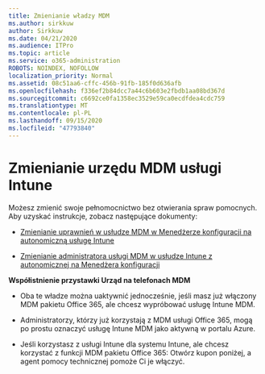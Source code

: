 ```yaml
---
title: Zmienianie władzy MDM
ms.author: sirkkuw
author: Sirkkuw
ms.date: 04/21/2020
ms.audience: ITPro
ms.topic: article
ms.service: o365-administration
ROBOTS: NOINDEX, NOFOLLOW
localization_priority: Normal
ms.assetid: 08c51aa6-cffc-456b-91fb-185f0d636afb
ms.openlocfilehash: f336ef2b84dcc7a44c6b603e2fbdb1aa08bd367d
ms.sourcegitcommit: c6692ce0fa1358ec3529e59ca0ecdfdea4cdc759
ms.translationtype: MT
ms.contentlocale: pl-PL
ms.lasthandoff: 09/15/2020
ms.locfileid: "47793840"
---
```

# <a name="change-intune-mdm-authority"></a>Zmienianie urzędu MDM usługi Intune

Możesz zmienić swoje pełnomocnictwo bez otwierania spraw pomocnych. Aby uzyskać instrukcje, zobacz następujące dokumenty:
  
- [Zmienianie uprawnień w usłudze MDM w Menedżerze konfiguracji na autonomiczną usługę Intune](https://docs.microsoft.com/configmgr/mdm/deploy-use/migrate-change-mdm-authority)
    
- [Zmienianie administratora usługi MDM w usłudze Intune z autonomicznej na Menedżera konfiguracji](https://docs.microsoft.com/configmgr/mdm/deploy-use/change-mdm-authority)
    
 **Współistnienie przystawki Urząd na telefonach MDM**
  
- Oba te władze można uaktywnić jednocześnie, jeśli masz już włączony MDM pakietu Office 365, ale chcesz wypróbować usługę Intune MDM.
    
- Administratorzy, którzy już korzystają z MDM usługi Office 365, mogą po prostu oznaczyć usługę Intune MDM jako aktywną w portalu Azure.
    
- Jeśli korzystasz z usługi Intune dla systemu Intune, ale chcesz korzystać z funkcji MDM pakietu Office 365: Otwórz kupon poniżej, a agent pomocy technicznej pomoże Ci je włączyć.
    

